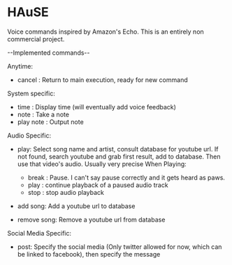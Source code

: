 # HAuSE

Voice commands inspired by Amazon's Echo. This is an entirely non commercial project. 

--Implemented commands--

Anytime:
- cancel : Return to main execution, ready for new command

System specific:

- time : Display time (will eventually add voice feedback)
- note : Take a note
- play note : Output note

Audio Specific:

- play: Select song name and artist, consult database for youtube url. If not found, search youtube and grab first result, add to database. Then use that video's audio. Usually very precise
  When Playing: 
    - break : Pause. I can't say pause correctly and it gets heard as paws. 
    - play : continue playback of a paused audio track
    - stop : stop audio playback

- add song: Add a youtube url to database
- remove song: Remove a youtube url from database

Social Media Specific:

- post: Specify the social media (Only twitter allowed for now, which can be linked to facebook), then specify the message

